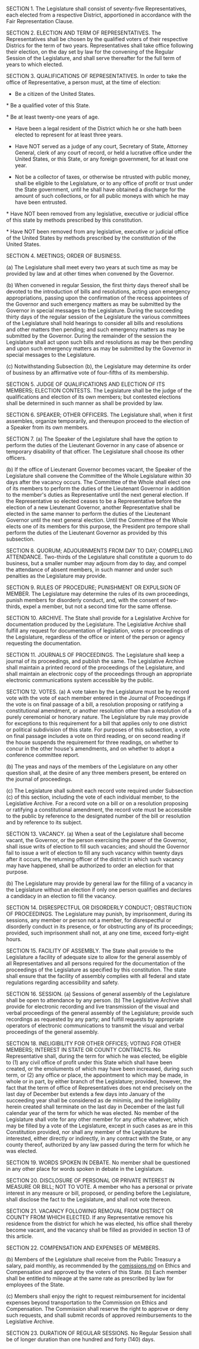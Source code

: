 SECTION 1. The Legislature shall consist of seventy-five Representatives, each elected from a respective District, apportioned in accordance with the Fair Representation Clause.

SECTION 2.  ELECTION AND TERM OF REPRESENTATIVES. The Representatives shall be chosen by the qualified voters of their respective Districs for the term of two years.  Representatives shall take office following their election, on the day set by law for the convening of the Regular Session of the Legislature, and shall serve thereafter for the full term of years to which elected.  

SECTION 3. QUALIFICATIONS OF REPRESENTATIVES. In order to take the office of Representative, a person must, at the time of election:

* Be a citizen of the United States.

* Be a qualified voter of this State.

* Be at least twenty-one years of age.

* Have been a legal resident of the District which he or she hath been elected to represent for at least three years.

* Have NOT served as a judge of any court, Secretary of State, Attorney General, clerk of any court of record, or held a lucrative office under the United States, or this State, or any foreign government, for at least one year.

* Not be a collector of taxes, or otherwise be ntrusted with public money, shall be eligible to the Legislature, or to any office of profit or trust under the State government, until he shall have obtained a discharge for the amount of such collections, or for all public moneys with which he may have been entrusted.

* Have NOT been removed from any legislative, executive or judicial office of this state by methods prescribed by this constitution.

* Have NOT been removed from any legislative, executive or judicial office of the United States by methods prescribed by the constitution of the United States.

SECTION 4.  MEETINGS; ORDER OF BUSINESS.  

(a) The Legislature shall meet every two years at such time as may be provided by law and at other times when convened by the Governor.

(b)  When convened in regular Session, the first thirty days thereof shall be devoted to the introduction of bills and resolutions, acting upon emergency appropriations, passing upon the confirmation of the recess appointees of the Governor and such emergency matters as may be submitted by the Governor in special messages to the Legislature.  During the succeeding thirty days of the regular session of the Legislature the various committees of the Legislature shall hold hearings to consider all bills and resolutions and other matters then pending; and such emergency matters as may be submitted by the Governor.  During the remainder of the session the Legislature shall act upon such bills and resolutions as may be then pending and upon such emergency matters as may be submitted by the Governor in special messages to the Legislature.

(c)  Notwithstanding Subsection (b), the Legislature may determine its order of business by an affirmative vote of four-fifths of its membership. 

SECTION 5. JUDGE OF QUALIFICATIONS AND ELECTION OF ITS MEMBERS; ELECTION CONTESTS.  The Legislature shall be the judge of the qualifications and election of its own members; but contested elections shall be determined in such manner as shall be provided by law.

SECTION 6. SPEAKER; OTHER OFFICERS. The Legislature shall, when it first assembles, organize temporarily, and thereupon proceed to the election of a Speaker from its own members.

SECTION 7. (a) The Speaker of the Legislature shall have the option to perform the duties of the Lieutenant Governor in any case of absence or temporary disability of that officer. The Legislature shall choose its other officers.

(b) If the office of Lieutenant Governor becomes vacant, the Speaker of the Legislature shall convene the Committee of the Whole Legislature within 30 days after the vacancy occurs.  The Committee of the Whole shall elect one of its members to perform the duties of the Lieutenant Governor in addition to the member's duties as Representative until the next general election.  If the Representative so elected ceases to be a Representative before the election of a new Lieutenant Governor, another Representative shall be elected in the same manner to perform the duties of the Lieutenant Governor until the next general election.  Until the Committee of the Whole elects one of its members for this purpose, the President pro tempore shall perform the duties of the Lieutenant Governor as provided by this subsection.

SECTION 8.  QUORUM; ADJOURNMENTS FROM DAY TO DAY; COMPELLING ATTENDANCE.  Two-thirds of the Legislature shall constitute a quorum to do business, but a smaller number may adjourn from day to day, and compel the attendance of absent members, in such manner and under such penalties as the Legislature may provide.

SECTION 9.  RULES OF PROCEDURE; PUNISHMENT OR EXPULSION OF MEMBER.  The Legislature may determine the rules of its own proceedings, punish members for disorderly conduct, and, with the consent of two-thirds, expel a member, but not a second time for the same offense.

SECTION 10. ARCHIVE. The State shall provide for a Legislative Archive for documentation produced by the Legislature. The Legislative Archive shall fulfill any request for documentation of legislation, votes or proceedings of the Legislature, regardless of the office or intent of the person or agency requesting the documentation.

SECTION 11.  JOURNALS OF PROCEEDINGS.  The Legislature shall keep a journal of its proceedings, and publish the same. The Legislative Archive shall maintain a printed record of the proceedings of the Legislature, and shall maintain an electronic copy of the proceedings through an appropriate electronic communications system accessible by the public. 

SECTION 12. VOTES. (a) A vote taken by the Legislature must be by record vote with the vote of each member entered in the Journal of Proceedings if the vote is on final passage of a bill, a resolution proposing or ratifying a constitutional amendment, or another resolution other than a resolution of a purely ceremonial or honorary nature.  The Legislature by rule may provide for exceptions to this requirement for a bill that applies only to one district or political subdivision of this state.  For purposes of this subsection, a vote on final passage includes a vote on third reading, or on second reading if the house suspends the requirement for three readings, on whether to concur in the other house's amendments, and on whether to adopt a conference committee report.

(b)  The yeas and nays of the members of the Legislature on any other question shall, at the desire of any three members present, be entered on the journal of proceedings.

(c)  The Legislature shall submit each record vote required under Subsection (c) of this section, including the vote of each individual member, to the Legislative Archive.  For a record vote on a bill or on a resolution proposing or ratifying a constitutional amendment, the record vote must be accessible to the public by reference to the designated number of the bill or resolution and by reference to its subject.  

SECTION 13.  VACANCY.  (a)  When a seat of the Legislature shall become vacant, the Governor, or the person exercising the power of the Governor, shall issue writs of election to fill such vacancies; and should the Governor fail to issue a writ of election to fill any such vacancy within twenty days after it occurs, the returning officer of the district in which such vacancy may have happened, shall be authorized to order an election for that purpose.

(b)  The Legislature may provide by general law for the filling of a vacancy in the Legislature without an election if only one person qualifies and declares a candidacy in an election to fill the vacancy.

SECTION 14.  DISRESPECTFUL OR DISORDERLY CONDUCT; OBSTRUCTION OF PROCEEDINGS.  The Legislature may punish, by imprisonment, during its sessions, any member or person not a member, for disrespectful or disorderly conduct in its presence, or for obstructing any of its proceedings; provided, such imprisonment shall not, at any one time, exceed forty-eight hours.

SECTION 15.  FACILITY OF ASSEMBLY. The State shall provide to the Legislature a facility of adequate size to allow for the general assembly of all Representatives and all persons required for the documentation of the proceedings of the Legislature as specified by this constitution. The state shall ensure that the facility of assembly complies with all federal and state regulations regarding accessibility and safety.

SECTION 16. SESSION. (a) Sessions of general assembly of the Legislature shall be open to attendance by any person. (b) The Legislative Archive shall provide for electronic recording and live transmission of the visual and verbal proceedings of the general assembly of the Legislature; provide such recordings as requested by any party; and fulfill requests by appropriate operators of electronic communications to transmit the visual and verbal proceedings of the general assembly.

SECTION 18.  INELIGIBILITY FOR OTHER OFFICES; VOTING FOR OTHER MEMBERS; INTEREST IN STATE OR COUNTY CONTRACTS.  No Representative shall, during the term for which he was elected, be eligible to (1) any civil office of profit under this State which shall have been created, or the emoluments of which may have been increased, during such term, or (2) any office or place, the appointment to which may be made, in whole or in part, by either branch of the Legislature; provided, however, the fact that the term of office of Representatives does not end precisely on the last day of December but extends a few days into January of the succeeding year shall be considered as de minimis, and the ineligibility herein created shall terminate on the last day in December of the last full calendar year of the term for which he was elected.  No member of the Legislature shall vote for any other member for any office whatever, which may be filled by a vote of the Legislature, except in such cases as are in this Constitution provided, nor shall any member of the Legislature be interested, either directly or indirectly, in any contract with the State, or any county thereof, authorized by any law passed during the term for which he was elected.  

SECTION 19.  WORDS SPOKEN IN DEBATE.  No member shall be questioned in any other place for words spoken in debate in the Legislature.

SECTION 20.  DISCLOSURE OF PERSONAL OR PRIVATE INTEREST IN MEASURE OR BILL; NOT TO VOTE.  A member who has a personal or private interest in any measure or bill, proposed, or pending before the Legislature, shall disclose the fact to the Legislature, and shall not vote thereon.

SECTION 21.  VACANCY FOLLOWING REMOVAL FROM DISTRICT OR COUNTY FROM WHICH ELECTED.  If any Representative remove his residence from the district for which he was elected, his office shall thereby become vacant, and the vacancy shall be filled as provided in section 13 of this article.

SECTION 22. COMPENSATION AND EXPENSES OF MEMBERS. 

(b) Members of the Legislature shall receive from the Public Treasury a salary, paid monthly, as recommended by the [comissions.md](Commission) on Ethics and Compensation and approved by the voters of this State. (b) Each member shall be entitled to mileage at the same rate as prescribed by law for employees of the State.  

(c) Members shall enjoy the right to request reimbursement for incidental expenses beyond transportation to the Commission on Ethics and Compensation. The Commission shall reserve the right to approve or deny such requests, and shall submit records of approved reimbursements to the Legislative Archive. 

SECTION 23. DURATION OF REGULAR SESSIONS.  No Regular Session shall be of longer duration than one hundred and forty (140) days.

